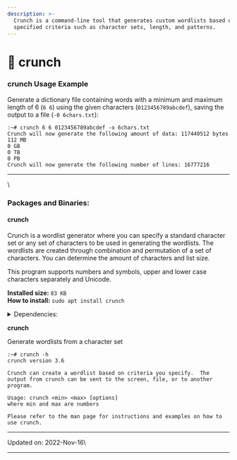 ```yaml
---
description: >-
  Crunch is a command-line tool that generates custom wordlists based on
  specified criteria such as character sets, length, and patterns.
---
```


# 📔 crunch

### crunch Usage Example <a href="#crunch-usage-example" id="crunch-usage-example"></a>

Generate a dictionary file containing words with a minimum and maximum length of 6 (`6 6`) using the given characters (`0123456789abcdef`), saving the output to a file (`-0 6chars.txt`):

```
:~# crunch 6 6 0123456789abcdef -o 6chars.txt
Crunch will now generate the following amount of data: 117440512 bytes
112 MB
0 GB
0 TB
0 PB
Crunch will now generate the following number of lines: 16777216
```

***

\


### Packages and Binaries:

#### crunch <a href="#crunch" id="crunch"></a>

Crunch is a wordlist generator where you can specify a standard character set or any set of characters to be used in generating the wordlists. The wordlists are created through combination and permutation of a set of characters. You can determine the amount of characters and list size.

This program supports numbers and symbols, upper and lower case characters separately and Unicode.

**Installed size:** `83 KB`\
**How to install:** `sudo apt install crunch`

<details>

<summary>Dependencies:</summary>

* libc6

</details>

**crunch**

Generate wordlists from a character set

```
:~# crunch -h
crunch version 3.6

Crunch can create a wordlist based on criteria you specify.  The output from crunch can be sent to the screen, file, or to another program.

Usage: crunch <min> <max> [options]
where min and max are numbers

Please refer to the man page for instructions and examples on how to use crunch.
```

***

Updated on: 2022-Nov-16\


***
